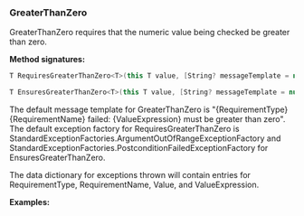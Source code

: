 ### GreaterThanZero

GreaterThanZero requires that the numeric value being checked be greater than 
zero.

**Method signatures:**
```C#
T RequiresGreaterThanZero<T>(this T value, [String? messageTemplate = null], [IExceptionFactory? exceptionFactory = null], [String? valueExpression = null]) where T : INumber<T>

T EnsuresGreaterThanZero<T>(this T value, [String? messageTemplate = null], [IExceptionFactory? exceptionFactory = null], [String? valueExpression = null]) where T : INumber<T>
```

The default message template for GreaterThanZero is "{RequirementType} {RequirementName} failed: {ValueExpression} must be greater than zero".
The default exception factory for RequiresGreaterThanZero is StandardExceptionFactories.ArgumentOutOfRangeExceptionFactory
and StandardExceptionFactories.PostconditionFailedExceptionFactory for 
EnsuresGreaterThanZero.

The data dictionary for exceptions thrown will contain entries for RequirementType,
RequirementName, Value, and ValueExpression.

**Examples:**
```C#
```
